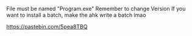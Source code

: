File must be named "Program.exe"
Remember to change Version
If you want to install a batch, make the ahk write a batch lmao

https://pastebin.com/5pea8TBQ
